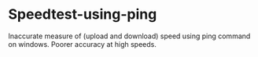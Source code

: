 # Speedtest-using-ping
Inaccurate measure of (upload and download) speed using ping command on windows. Poorer accuracy at high speeds.
